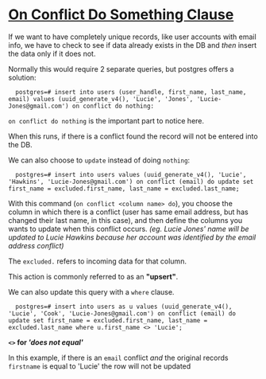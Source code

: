 # [On Conflict Do Something Clause](https://egghead.io/lessons/postgresql-on-conflict-do-something-clause)

If we want to have completely unique records, like user accounts with email info, we have to check to see if data already exists in the DB and *then* insert the data only if it does not. 

Normally this would require 2 separate queries, but postgres offers a solution:

```postgres
  postgres=# insert into users (user_handle, first_name, last_name, email) values (uuid_generate_v4(), 'Lucie', 'Jones', 'Lucie-Jones@gmail.com') on conflict do nothing:
```

`on conflict do nothing` is the important part to notice here.

When this runs, if there is a conflict found the record will not be entered into the DB.

We can also choose to `update` instead of doing `nothing`: 

```postgres
  postgres=# insert into users values (uuid_generate_v4(), 'Lucie', 'Hawkins', 'Lucie-Jones@gmail.com') on conflict (email) do update set first_name = excluded.first_name, last_name = excluded.last_name; 
```

With this command (`on conflict <column name> do`), you choose the column in which there is a conflict (user has same email address, but has changed their last name, in this case), and then define the columns you wants to update when this conflict occurs. *(eg. Lucie Jones' name will be updated to Lucie Hawkins because her account was identified by the email address conflict)*

The `excluded.` refers to incoming data for that column.

This action is commonly referred to as an **"upsert"**.

We can also update this query with a `where` clause.

```postgres
  postgres=# insert into users as u values (uuid_generate_v4(), 'Lucie', 'Cook', 'Lucie-Jones@gmail.com') on conflict (email) do update set first_name = excluded.first_name, last_name = excluded.last_name where u.first_name <> 'Lucie'; 
```

**`<>` for *'does not equal'***

In this example, if there is an `email` conflict *and*  the original records `firstname` is equal to 'Lucie' the row will not be updated 
